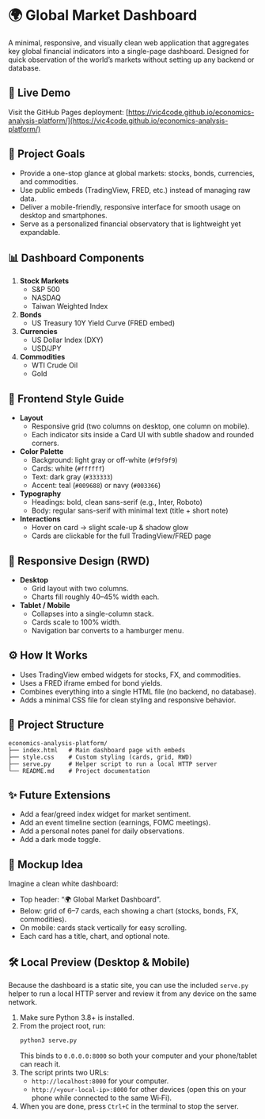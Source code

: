 # 🌍 Global Market Dashboard

A minimal, responsive, and visually clean web application that aggregates key global financial indicators into a single-page dashboard. Designed for quick observation of the world’s markets without setting up any backend or database.

## 🚀 Live Demo

Visit the GitHub Pages deployment: [https://vic4code.github.io/economics-analysis-platform/](https://vic4code.github.io/economics-analysis-platform/)

## 🎯 Project Goals

- Provide a one-stop glance at global markets: stocks, bonds, currencies, and commodities.
- Use public embeds (TradingView, FRED, etc.) instead of managing raw data.
- Deliver a mobile-friendly, responsive interface for smooth usage on desktop and smartphones.
- Serve as a personalized financial observatory that is lightweight yet expandable.

## 📊 Dashboard Components

1. **Stock Markets**
   - S&P 500
   - NASDAQ
   - Taiwan Weighted Index
2. **Bonds**
   - US Treasury 10Y Yield Curve (FRED embed)
3. **Currencies**
   - US Dollar Index (DXY)
   - USD/JPY
4. **Commodities**
   - WTI Crude Oil
   - Gold

## 🎨 Frontend Style Guide

- **Layout**
  - Responsive grid (two columns on desktop, one column on mobile).
  - Each indicator sits inside a Card UI with subtle shadow and rounded corners.
- **Color Palette**
  - Background: light gray or off-white (`#f9f9f9`)
  - Cards: white (`#ffffff`)
  - Text: dark gray (`#333333`)
  - Accent: teal (`#009688`) or navy (`#003366`)
- **Typography**
  - Headings: bold, clean sans-serif (e.g., Inter, Roboto)
  - Body: regular sans-serif with minimal text (title + short note)
- **Interactions**
  - Hover on card → slight scale-up & shadow glow
  - Cards are clickable for the full TradingView/FRED page

## 📱 Responsive Design (RWD)

- **Desktop**
  - Grid layout with two columns.
  - Charts fill roughly 40–45% width each.
- **Tablet / Mobile**
  - Collapses into a single-column stack.
  - Cards scale to 100% width.
  - Navigation bar converts to a hamburger menu.

## ⚙️ How It Works

- Uses TradingView embed widgets for stocks, FX, and commodities.
- Uses a FRED iframe embed for bond yields.
- Combines everything into a single HTML file (no backend, no database).
- Adds a minimal CSS file for clean styling and responsive behavior.

## 📂 Project Structure

```text
economics-analysis-platform/
├── index.html   # Main dashboard page with embeds
├── style.css    # Custom styling (cards, grid, RWD)
├── serve.py     # Helper script to run a local HTTP server
└── README.md    # Project documentation
```

## ✨ Future Extensions

- Add a fear/greed index widget for market sentiment.
- Add an event timeline section (earnings, FOMC meetings).
- Add a personal notes panel for daily observations.
- Add a dark mode toggle.

## 📸 Mockup Idea

Imagine a clean white dashboard:

- Top header: “🌍 Global Market Dashboard”.
- Below: grid of 6–7 cards, each showing a chart (stocks, bonds, FX, commodities).
- On mobile: cards stack vertically for easy scrolling.
- Each card has a title, chart, and optional note.

## 🛠️ Local Preview (Desktop & Mobile)

Because the dashboard is a static site, you can use the included `serve.py` helper to run a local HTTP server and review it from any device on the same network.

1. Make sure Python 3.8+ is installed.
2. From the project root, run:
   ```bash
   python3 serve.py
   ```
   This binds to `0.0.0.0:8000` so both your computer and your phone/tablet can reach it.
3. The script prints two URLs:
   - `http://localhost:8000` for your computer.
   - `http://<your-local-ip>:8000` for other devices (open this on your phone while connected to the same Wi‑Fi).
4. When you are done, press `Ctrl+C` in the terminal to stop the server.
